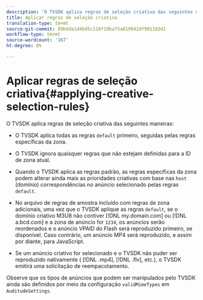 ```yaml
---
description: 'O TVSDK aplica regras de seleção criativa das seguintes maneiras '
title: Aplicar regras de seleção criativa
translation-type: tm+mt
source-git-commit: 89bdda1d4bd5c126f19ba75a819942df901183d1
workflow-type: tm+mt
source-wordcount: '167'
ht-degree: 0%

---
```



# Aplicar regras de seleção criativa{#applying-creative-selection-rules}

O TVSDK aplica regras de seleção criativa das seguintes maneiras:

* O TVSDK aplica todas as regras `default` primeiro, seguidas pelas regras específicas da zona.
* O TVSDK ignora quaisquer regras que não estejam definidas para a ID de zona atual.
* Quando o TVSDK aplica as regras padrão, as regras específicas da zona podem alterar ainda mais as prioridades criativas com base nas `host` (domínio) correspondências no anúncio selecionado pelas regras `default`.

* No arquivo de regras de amostra incluído com regras de zona adicionais, uma vez que o TVSDK aplique as regras `default`, se o domínio criativo M3U8 não contiver [!DNL my.domain.com] ou [!DNL a.bcd.com] e a zona de anúncio for `1234`, os anúncios serão reordenados e o anúncio VPAID do Flash será reproduzido primeiro, se disponível. Caso contrário, um anúncio MP4 será reproduzido, e assim por diante, para JavaScript.

* Se um anúncio criativo for selecionado e o TVSDK não puder ser reproduzido nativamente ( [!DNL .mp4], [!DNL .flv], etc.), o TVSDK emitirá uma solicitação de reempacotamento.

Observe que os tipos de anúncios que podem ser manipulados pelo TVSDK ainda são definidos por meio da configuração `validMimeTypes` em `AuditudeSettings`.
